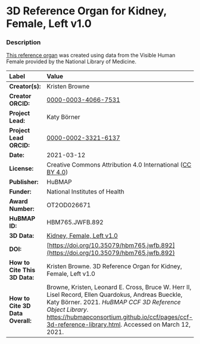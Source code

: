 # 3D Reference Organ for Kidney, Female, Left v1.0

### Description
[This reference organ](https://hubmapconsortium.github.io/ccf/pages/ccf-3d-reference-library.html) was created using data from the Visible Human Female provided by the National Library of Medicine.

| Label | Value |
| :------------- |:-------------|
| **Creator(s):** | Kristen Browne |
| **Creator ORCID:** | [0000-0003-4066-7531](https://orcid.org/0000-0003-4066-7531) |
| **Project Lead:** | Katy B&ouml;rner |
| **Project Lead ORCID:** | [0000-0002-3321-6137](https://orcid.org/0000-0002-3321-6137) |
| **Date:** | 2021-03-12 |
| **License:** | Creative Commons Attribution 4.0 International ([CC BY 4.0](https://creativecommons.org/licenses/by/4.0/)) |
| **Publisher:** | HuBMAP |
| **Funder:** | National Institutes of Health |
| **Award Number:** | OT2OD026671 |
| **HuBMAP ID:** | HBM765.JWFB.892 |
| **3D Data:** | [Kidney, Female, Left v1.0](https://hubmapconsortium.github.io/ccf-releases/v1.0/models/VH_F_Kidney_Left_v1.0.glb) |
| **DOI:** | [https://doi.org/10.35079/hbm765.jwfb.892](https://doi.org/10.35079/hbm765.jwfb.892) |
| **How to Cite This 3D Data:** | Kristen Browne. 3D Reference Organ for Kidney, Female, Left v1.0 | [https://doi.org/10.35079/hbm765.jwfb.892](https://doi.org/10.35079/hbm765.jwfb.892) |
| **How to Cite 3D Data Overall:** | Browne, Kristen, Leonard E. Cross, Bruce W. Herr II, Lisel Record, Ellen Quardokus, Andreas Bueckle, Katy B&ouml;rner. 2021. *HuBMAP CCF 3D Reference Object Library*. https://hubmapconsortium.github.io/ccf/pages/ccf-3d-reference-library.html. Accessed on March 12, 2021. |